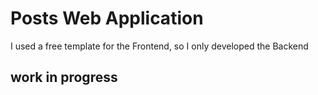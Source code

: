 # Posts Web Application
I used a free template for the Frontend, so I only developed the Backend

## work in progress
